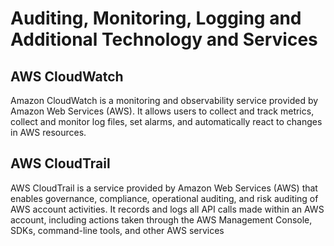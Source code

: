 # Auditing, Monitoring, Logging and Additional Technology and Services

## AWS CloudWatch

Amazon CloudWatch is a monitoring and observability service provided by Amazon Web Services (AWS). It allows users to collect and track metrics, collect and monitor log files, set alarms, and automatically react to changes in AWS resources. 

## AWS CloudTrail

AWS CloudTrail is a service provided by Amazon Web Services (AWS) that enables governance, compliance, operational auditing, and risk auditing of AWS account activities. It records and logs all API calls made within an AWS account, including actions taken through the AWS Management Console, SDKs, command-line tools, and other AWS services
